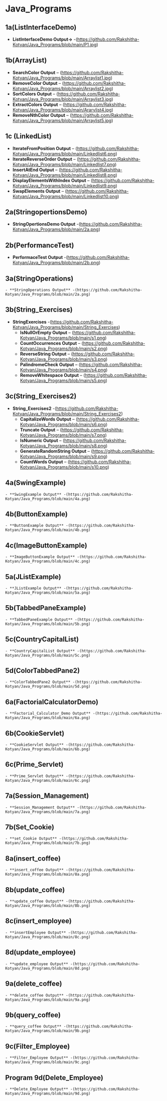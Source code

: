 # Java_Programs
## 1a(ListInterfaceDemo)

  - **ListInterfaceDemo Output->** -(https://github.com/Rakshitha-Kotyan/Java_Programs/blob/main/P1.jpg)

## 1b(ArrayList)

  - **SearchColor Output** – (https://github.com/Rakshitha-Kotyan/Java_Programs/blob/main/Arraylist1.jpg) 
  - **RemoveColor Output** – (https://github.com/Rakshitha-Kotyan/Java_Programs/blob/main/Arraylist2.jpg) 
  - **SortColors Output** – (https://github.com/Rakshitha-Kotyan/Java_Programs/blob/main/Arraylist3.jpg)  
  - **ExtractColors Output** – (https://github.com/Rakshitha-Kotyan/Java_Programs/blob/main/Ararylist4.jpg)
  - **RemoveNthColor Output** – (https://github.com/Rakshitha-Kotyan/Java_Programs/blob/main/Arraylist5.jpg)
## 1c (LinkedList)

  - **IterateFromPosition Output** – (https://github.com/Rakshitha-Kotyan/Java_Programs/blob/main/Linkedlist6.png)  
  - **IterateReverseOrder Output** – (https://github.com/Rakshitha-Kotyan/Java_Programs/blob/main/Linkedlist7.png)  
  - **InsertAtEnd Output** – (https://github.com/Rakshitha-Kotyan/Java_Programs/blob/main/Linkedlist8.png)  
  - **DisplayElementsWithIndex Output** – (https://github.com/Rakshitha-Kotyan/Java_Programs/blob/main/Linkedlist9.png)  
  - **SwapElements Output** – (https://github.com/Rakshitha-Kotyan/Java_Programs/blob/main/Linkedlist10.png)

## 2a(StringopertionsDemo)

  - **StringOpertionsDemo Output** -(https://github.com/Rakshitha-Kotyan/Java_Programs/blob/main/2a.png)
## 2b(PerformanceTest)

  - **PerformaceTest Output** -(https://github.com/Rakshitha-Kotyan/Java_Programs/blob/main/2b.png)
## 3a(StringOperations)
    - **StringOperations Output** -(https://github.com/Rakshitha-Kotyan/Java_Programs/blob/main/2a.png)
## 3b(String_Exercises)
  - **StringExercises** -(https://github.com/Rakshitha-Kotyan/Java_Programs/blob/main/String_Exercises)
    - **IsNullOrEmpty Output** – (https://github.com/Rakshitha-Kotyan/Java_Programs/blob/main/s1.png)
    - **CountOccurrences Output** – (https://github.com/Rakshitha-Kotyan/Java_Programs/blob/main/s2.png)
    - **ReverseString Output** – (https://github.com/Rakshitha-Kotyan/Java_Programs/blob/main/s3.png)
    - **PalindromeCheck Output** – (https://github.com/Rakshitha-Kotyan/Java_Programs/blob/main/s4.png)
    - **RemoveWhitespace Output** – (https://github.com/Rakshitha-Kotyan/Java_Programs/blob/main/s5.png)
## 3c(String_Exercises2)
  - **String_Exercises2** -(https://github.com/Rakshitha-Kotyan/Java_Programs/blob/main/String_Exercises2)
    - **CapitalizeWords Output** – (https://github.com/Rakshitha-Kotyan/Java_Programs/blob/main/s6.png)
    - **Truncate Output** – (https://github.com/Rakshitha-Kotyan/Java_Programs/blob/main/s7.png)
    - **IsNumeric Output** – (https://github.com/Rakshitha-Kotyan/Java_Programs/blob/main/s8.png)
    - **GenerateRandomString Output** – (https://github.com/Rakshitha-Kotyan/Java_Programs/blob/main/s9.png)
    - **CountWords Output** – (https://github.com/Rakshitha-Kotyan/Java_Programs/blob/main/s10.png)
## 4a(SwingExample)
    - **SwingExample Output** -(https://github.com/Rakshitha-Kotyan/Java_Programs/blob/main/4a.png)
## 4b(ButtonExample)

    - **ButtonExample Output** -(https://github.com/Rakshitha-Kotyan/Java_Programs/blob/main/4b.png)
## 4c(ImageButtonExample)
 
    - **ImageButtonExample Output** -(https://github.com/Rakshitha-Kotyan/Java_Programs/blob/main/4c.png)
## 5a(JListExample)
  
    - **JListExample Output** -(https://github.com/Rakshitha-Kotyan/Java_Programs/blob/main/5a.png)
## 5b(TabbedPaneExample)
 
    - **TabbedPaneExample Output** -(https://github.com/Rakshitha-Kotyan/Java_Programs/blob/main/5b.png)
## 5c(CountryCapitalList)
  
    - **CountryCapitalList Output** -(https://github.com/Rakshitha-Kotyan/Java_Programs/blob/main/5c.png)   
## 5d(ColorTabbedPane2)

    - **ColorTabbedPane2 Output** -(https://github.com/Rakshitha-Kotyan/Java_Programs/blob/main/5d.png)
## 6a(FactorialCalculatorDemo)
 
    - **Factorial_Calculator_Demo Output** -(https://github.com/Rakshitha-Kotyan/Java_Programs/blob/main/6a.png)
## 6b(CookieServlet)

    - **CookieServlet Output** -(https://github.com/Rakshitha-Kotyan/Java_Programs/blob/main/6b.png)   
## 6c(Prime_Servlet)

    - **Prime_Servlet Output** -(https://github.com/Rakshitha-Kotyan/Java_Programs/blob/main/6c.png)
## 7a(Session_Management)

    - **Session_Management Output** -(https://github.com/Rakshitha-Kotyan/Java_Programs/blob/main/7a.png)
## 7b(Set_Cookie)

    - **set_Cookie Output** -(https://github.com/Rakshitha-Kotyan/Java_Programs/blob/main/7b.png)
## 8a(insert_coffee)

    - **insert_coffee Output** -(https://github.com/Rakshitha-Kotyan/Java_Programs/blob/main/8a.png)
## 8b(update_coffee)
 
    - **update_coffee Output** -(https://github.com/Rakshitha-Kotyan/Java_Programs/blob/main/8b.png)
## 8c(insert_employee)

    - **insertEmployee Output** -(https://github.com/Rakshitha-Kotyan/Java_Programs/blob/main/8c.png)
## 8d(update_employee)

    - **update_employee Output** -(https://github.com/Rakshitha-Kotyan/Java_Programs/blob/main/8d.png)   
## 9a(delete_coffee)

    - **delete_coffee Output** -(https://github.com/Rakshitha-Kotyan/Java_Programs/blob/main/9a.png)
## 9b(query_coffee)

    - **query_coffee Output** -(https://github.com/Rakshitha-Kotyan/Java_Programs/blob/main/9b.png)  
## 9c(Filter_Employee)
 
    - **Filter_Employee Output** -(https://github.com/Rakshitha-Kotyan/Java_Programs/blob/main/9c.png)
## Program 9d(Delete_Employee)

    - **Delete_Employee Output** -(https://github.com/Rakshitha-Kotyan/Java_Programs/blob/main/9d.png)
